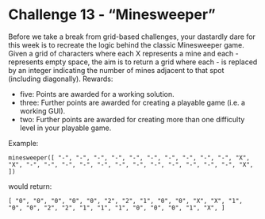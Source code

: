# Challenge 13 - “Minesweeper”

Before we take a break from grid-based challenges, your dastardly dare for this week is to recreate the logic behind the classic Minesweeper game. Given a grid of characters where each X represents a mine and each - represents empty space, the aim is to return a grid where each - is replaced by an integer indicating the number of mines adjacent to that spot (including diagonally).
Rewards:

- five: Points are awarded for a working solution.
- three: Further points are awarded for creating a playable game (i.e. a working GUI).
- two: Further points are awarded for creating more than one difficulty level in your playable game.

Example:

`minesweeper([ "-", "-", "-", "-", "-", "-", "-", "-", "-", "-", "X", "X", "-", "-", "-", "-", "-", "-", "-", "-", "-", "-", "-", "-", "X", ])`

would return:

`[ "0", "0", "0", "0", "0", "2", "2", "1", "0", "0", "X", "X", "1", "0", "0", "2", "2", "1", "1", "1", "0", "0", "0", "1", "X", ]`
